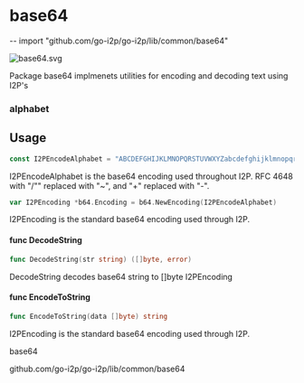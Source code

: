 # base64
--
    import "github.com/go-i2p/go-i2p/lib/common/base64"

![base64.svg](base64)

Package base64 implmenets utilities for encoding and decoding text using I2P's
### alphabet

## Usage

```go
const I2PEncodeAlphabet = "ABCDEFGHIJKLMNOPQRSTUVWXYZabcdefghijklmnopqrstuvwxyz0123456789-~"
```
I2PEncodeAlphabet is the base64 encoding used throughout I2P. RFC 4648 with "/""
replaced with "~", and "+" replaced with "-".

```go
var I2PEncoding *b64.Encoding = b64.NewEncoding(I2PEncodeAlphabet)
```
I2PEncoding is the standard base64 encoding used through I2P.

#### func  DecodeString

```go
func DecodeString(str string) ([]byte, error)
```
DecodeString decodes base64 string to []byte I2PEncoding

#### func  EncodeToString

```go
func EncodeToString(data []byte) string
```
I2PEncoding is the standard base64 encoding used through I2P.



base64

github.com/go-i2p/go-i2p/lib/common/base64
